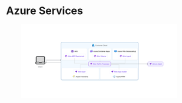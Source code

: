 # Azure Services

<figure><img src="../../.gitbook/assets/image (15).png" alt=""><figcaption></figcaption></figure>
